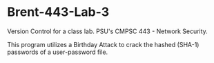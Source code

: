 # Brent-443-Lab-3

Version Control for a class lab. PSU's CMPSC 443 - Network Security. 

This program utilizes a Birthday Attack to crack the hashed (SHA-1) passwords of a user-password file.
